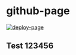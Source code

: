 # github-page

[![deploy-page](https://github.com/beathorst/github-pages/actions/workflows/deploy-page.yml/badge.svg)](https://github.com/beathorst/github-pages/actions/workflows/deploy-page.yml)

## Test 123456